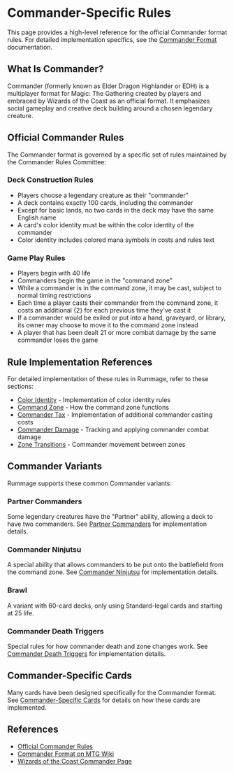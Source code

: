 # Commander-Specific Rules

This page provides a high-level reference for the official Commander format rules. For detailed implementation specifics, see the [Commander Format](../formats/commander/index.md) documentation.

## What Is Commander?

Commander (formerly known as Elder Dragon Highlander or EDH) is a multiplayer format for Magic: The Gathering created by players and embraced by Wizards of the Coast as an official format. It emphasizes social gameplay and creative deck building around a chosen legendary creature.

## Official Commander Rules

The Commander format is governed by a specific set of rules maintained by the Commander Rules Committee:

### Deck Construction Rules

- Players choose a legendary creature as their "commander"
- A deck contains exactly 100 cards, including the commander
- Except for basic lands, no two cards in the deck may have the same English name
- A card's color identity must be within the color identity of the commander
- Color identity includes colored mana symbols in costs and rules text

### Game Play Rules

- Players begin with 40 life
- Commanders begin the game in the "command zone"
- While a commander is in the command zone, it may be cast, subject to normal timing restrictions
- Each time a player casts their commander from the command zone, it costs an additional {2} for each previous time they've cast it
- If a commander would be exiled or put into a hand, graveyard, or library, its owner may choose to move it to the command zone instead
- A player that has been dealt 21 or more combat damage by the same commander loses the game

## Rule Implementation References

For detailed implementation of these rules in Rummage, refer to these sections:

- [Color Identity](../formats/commander/player_mechanics/color_identity.md) - Implementation of color identity rules
- [Command Zone](../formats/commander/zones/command_zone.md) - How the command zone functions
- [Commander Tax](../formats/commander/player_mechanics/commander_tax.md) - Implementation of additional commander casting costs
- [Commander Damage](../formats/commander/combat/commander_damage.md) - Tracking and applying commander combat damage
- [Zone Transitions](../formats/commander/zones/zone_transitions.md) - Commander movement between zones

## Commander Variants

Rummage supports these common Commander variants:

### Partner Commanders

Some legendary creatures have the "Partner" ability, allowing a deck to have two commanders. See [Partner Commanders](../formats/commander/special_rules/partner_commanders.md) for implementation details.

### Commander Ninjutsu

A special ability that allows commanders to be put onto the battlefield from the command zone. See [Commander Ninjutsu](../formats/commander/special_rules/commander_ninjutsu.md) for implementation details.

### Brawl

A variant with 60-card decks, only using Standard-legal cards and starting at 25 life.

### Commander Death Triggers

Special rules for how commander death and zone changes work. See [Commander Death Triggers](../formats/commander/special_rules/commander_death.md) for implementation details.

## Commander-Specific Cards

Many cards have been designed specifically for the Commander format. See [Commander-Specific Cards](../formats/commander/special_rules/special_cards.md) for details on how these cards are implemented.

## References

- [Official Commander Rules](https://mtgcommander.net/index.php/rules/)
- [Commander Format on MTG Wiki](https://mtg.fandom.com/wiki/Commander_(format))
- [Wizards of the Coast Commander Page](https://magic.wizards.com/en/formats/commander) 